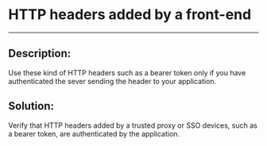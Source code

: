 # HTTP headers added by a front-end
-------

## Description:

Use these kind of HTTP headers such as a bearer token only if you have authenticated the sever sending
the header to your application.


## Solution:

Verify that HTTP headers added by a trusted proxy or SSO devices, such as a bearer token, are
authenticated by the application.
